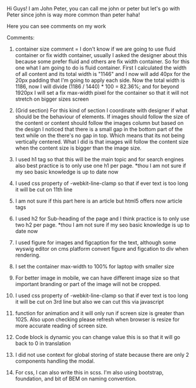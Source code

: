 Hi Guys! I am John Peter, you can call me john or peter but let's go with Peter since john is way more common than peter haha! 

Here you can see comments on my work


Comments:
1. container size comment = I don't know if we are going to use fluid container or fix width container, usually I asked the designer about this because some prefer fluid and others are fix width container. So for this one what I am going to do is fluid container. First I calculated the width of all content and its total width is "1146" and I now will add 40px for the 20px padding that I'm going to apply each side. Now the total width is 1186, now I will divide (1186 / 1440) * 100 = 82.36%; and for beyond 1920px I will set a fix max-width pixel for the container so that it will not stretch on bigger sizes screen

2. (Grid section) For this kind of section I coordinate with designer if what should be the behaviour of elements. If images should follow the size of the content or content should follow the images column but based on the design I noticed that there is a small gap in the bottom part of the text while on the there's no gap in top. Which means that its not being vertically centered. What I did is that images will follow the content size when the content size is bigger than the image size.

3. I used h1 tag so that this will be the main topic and for search engines also best practice is to only use one h1 per page. *thou I am not sure if my seo basic knowledge is up to date now 

4. I used css property of -webkit-line-clamp so that if ever text is too long it will be cut on 11th line

5. I am not sure if this part here is an article but html5 offers now article tags

6. I used h2 for Sub-heading of the page and I think practice is to only use two h2 per page. *thou I am not sure if my seo basic knowledge is up to date now 

7. I used figure for images and figcaption for the text, although some wyswig editor on cms platform convert figure and figcation to div when rendering. 

8. I set the container max-width to 100% for laptop with smaller size 

9. For better image in mobile, we can have different image size so that important branding or part of the image will not be cropped.

10. I used css property of -webkit-line-clamp so that if ever text is too long it will be cut on 3rd line but also we can cut this via javascript

11. function for animation and it will only run if screen size is greater than 1025. Also upon checking please refresh when browser is resize for more accurate reading of screen size.

12. Code block is dynamic you can change value this is so that it will go back to 0 in translation

13. I did not use context for global storing of state because there are only 2 components handling the modal.

14. For css, I can also write this in scss. I'm also using bootstrap, foundation, and bit of BEM on naming convention. 